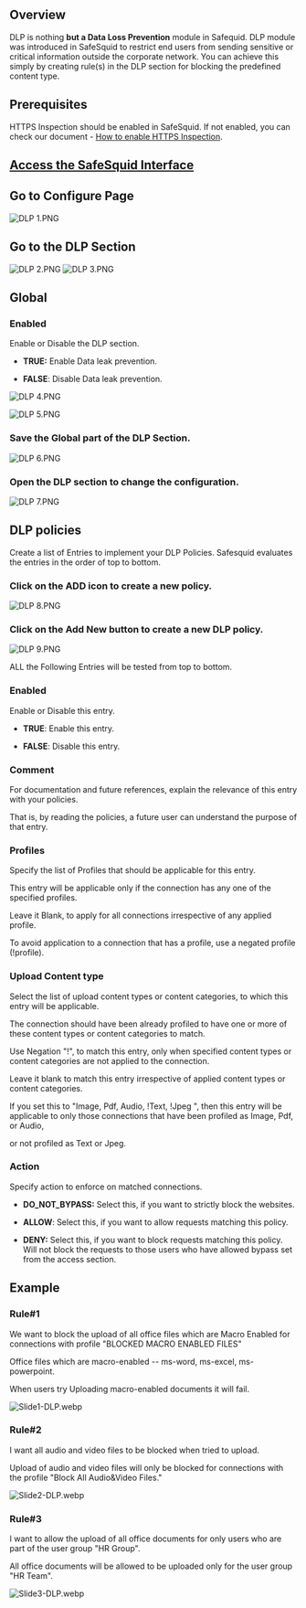 ## Overview

DLP is nothing **but a Data Loss Prevention** module in Safequid. DLP module was introduced in SafeSquid to restrict end users from sending sensitive or critical information outside the corporate network. You can achieve this simply by creating rule(s) in the DLP section for blocking the predefined content type.

## Prerequisites

HTTPS Inspection should be enabled in SafeSquid. If not enabled, you can check our document - [How to enable HTTPS Inspection](https://help.safesquid.com/portal/en/kb/articles/https-inspection#Overview).

## [Access the SafeSquid Interface](https://help.safesquid.com/portal/en/kb/articles/access-the-safesquid-user-interface)

## Go to Configure Page 

![DLP 1.PNG](/img/Configure/Real_Time_Content_Activity/DLP/image1.webp)

## Go to the DLP Section

![DLP 2.PNG](/img/Configure/Real_Time_Content_Activity/DLP/image2.webp)
![DLP 3.PNG](/img/Configure/Real_Time_Content_Activity/DLP/image3.webp)

## Global

### Enabled

Enable or Disable the DLP section.

-   **TRUE:** Enable Data leak prevention.

-   **FALSE**: Disable Data leak prevention.

![DLP 4.PNG](/img/Configure/Real_Time_Content_Activity/DLP/image4.webp)

![DLP 5.PNG](/img/Configure/Real_Time_Content_Activity/DLP/image5.webp)

### Save the Global part of the DLP Section.

![DLP 6.PNG](/img/Configure/Real_Time_Content_Activity/DLP/image6.webp)

### Open the DLP section to change the configuration.

![DLP 7.PNG](/img/Configure/Real_Time_Content_Activity/DLP/image7.webp)

## DLP policies

Create a list of Entries to implement your DLP Policies. Safesquid evaluates the entries in the order of top to bottom.

### Click on the ADD icon to create a new policy.

![DLP 8.PNG](/img/Configure/Real_Time_Content_Activity/DLP/image8.webp)

### Click on the Add New button to create a new DLP policy.

![DLP 9.PNG](/img/Configure/Real_Time_Content_Activity/DLP/image9.webp)

ALL the Following Entries will be tested from top to bottom.

### Enabled

Enable or Disable this entry.

-   **TRUE**: Enable this entry.

-   **FALSE**: Disable this entry.

### Comment

For documentation and future references, explain the relevance of this entry with your policies.

That is, by reading the policies, a future user can understand the purpose of that entry.

### Profiles

Specify the list of Profiles that should be applicable for this entry.

This entry will be applicable only if the connection has any one of the specified profiles.

Leave it Blank, to apply for all connections irrespective of any applied profile.

To avoid application to a connection that has a profile, use a negated profile (!profile).

### Upload Content type

Select the list of upload content types or content categories, to which this entry will be applicable.

The connection should have been already profiled to have one or more of these content types or content categories to match.

Use Negation "!", to match this entry, only when specified content types or content categories are not applied to the connection.

Leave it blank to match this entry irrespective of applied content types or content categories.

If you set this to "Image, Pdf, Audio, !Text, !Jpeg ", then this entry will be applicable to only those connections that have been profiled as Image, Pdf, or Audio,

or not profiled as Text or Jpeg.

### Action

Specify action to enforce on matched connections.

-   **DO_NOT_BYPASS:** Select this, if you want to strictly block the websites.

-   **ALLOW**: Select this, if you want to allow requests matching this policy.

-   **DENY:** Select this, if you want to block requests matching this policy. Will not block the requests to those users who have allowed bypass set from the access section.

## Example

### Rule#1

We want to block the upload of all office files which are Macro Enabled for connections with profile "BLOCKED MACRO ENABLED FILES"

Office files which are macro-enabled -- ms-word, ms-excel, ms-powerpoint.

When users try Uploading macro-enabled documents it will fail.

![Slide1-DLP.webp](/img/Configure/Real_Time_Content_Activity/DLP/image10.webp)

### Rule#2

I want all audio and video files to be blocked when tried to upload.

Upload of audio and video files will only be blocked for connections with the profile "Block All Audio&Video Files."

![Slide2-DLP.webp](/img/Configure/Real_Time_Content_Activity/DLP/image11.webp)

### Rule#3

I want to allow the upload of all office documents for only users who are part of the user group "HR Group".

All office documents will be allowed to be uploaded only for the user group "HR Team".

![Slide3-DLP.webp](/img/Configure/Real_Time_Content_Activity/DLP/image12.webp)

